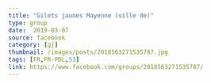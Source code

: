 ```yaml
---
title: "Gilets jaunes Mayenne (ville de)"
type: group
date:  2019-03-07
source: facebook
category: [gj]
thumbnail: /images/posts/2018563271535787.jpg
tags: [FR,FR-PDL,53]
link: https://www.facebook.com/groups/2018563271535787/
---
```

